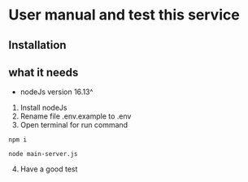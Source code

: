 # User manual and test this service
## Installation
## what it needs
* nodeJs version 16.13^

1. Install nodeJs
2. Rename file .env.example to .env
3. Open terminal for run command
```
npm i
```
```
node main-server.js
```
4. Have a good test